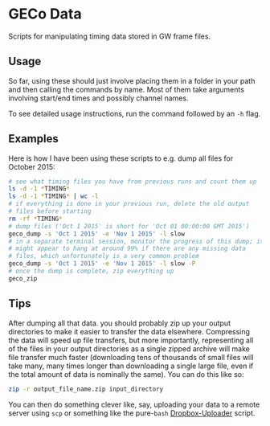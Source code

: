 # GECo Data

Scripts for manipulating timing data stored in GW frame files.

## Usage

So far, using these should just involve placing them in a folder in your path
and then calling the commands by name. Most of them take arguments involving
start/end times and possibly channel names.

To see detailed usage instructions, run the command followed by an `-h` flag.

## Examples

Here is how I have been using these scripts to e.g. dump all files
for October 2015:

```bash
# see what timing files you have from previous runs and count them up
ls -d -1 *TIMING*
ls -d -1 *TIMING* | wc -l
# if everything is done in your previous run, delete the old output
# files before starting
rm -rf *TIMING*
# dump files ('Oct 1 2015' is short for 'Oct 01 00:00:00 GMT 2015')
geco_dump -s 'Oct 1 2015' -e 'Nov 1 2015' -l slow
# in a separate terminal session, monitor the progress of this dump; it
# might appear to hang at around 99% if there are any missing data
# files, which unfortunately is a very common problem
geco_dump -s 'Oct 1 2015' -e 'Nov 1 2015' -l slow -P
# once the dump is complete, zip everything up
geco_zip
```

## Tips

After dumping all that data. you should probably zip up your output directories
to make it easier to transfer the data elsewhere.  Compressing the data will
speed up file transfers, but more importantly, representing all of the files in
your output directories as a single zipped archive will make file transfer much
faster (downloading tens of thousands of small files will take many, many times
longer than downloading a single large file, even if the total amount of data
is nominally the same). You can do this like so:

```bash
zip -r output_file_name.zip input_directory
```

You can then do something clever like, say, uploading your data to a remote
server using `scp` or something like the pure-`bash`
[Dropbox-Uploader](https://github.com/andreafabrizi/Dropbox-Uploader) script.

